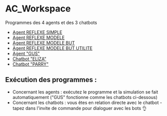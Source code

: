 # AC_Workspace
Programmes des 4 agents et des 3 chatbots

- [Agent REFLEXE SIMPLE](https://github.com/RemiFELIN/AC_Workspace/tree/main/agents/agent_reflexe_simple)
- [Agent REFLEXE MODELE](https://github.com/RemiFELIN/AC_Workspace/tree/main/agents/agent_reflexe_modele)
- [Agent REFLEXE MODELE BUT](https://github.com/RemiFELIN/AC_Workspace/tree/main/agents/agent_reflexe_modele_but)
- [Agent REFLEXE MODELE BUT UTILITE](https://github.com/RemiFELIN/AC_Workspace/tree/main/agents/agent_reflexe_modele_but_utilite)
- [Agent "GUS"](https://github.com/RemiFELIN/AC_Workspace/tree/main/agents/gus)
- [Chatbot "ELIZA"](https://github.com/RemiFELIN/AC_Workspace/tree/main/chatbots/eliza)
- [Chatbot "PARRY"](https://github.com/RemiFELIN/AC_Workspace/tree/main/chatbots/parry)

## Exécution des programmes :

- Concernant les agents : exécutez le programme et la simulation se fait automatiquement ("GUS" fonctionne comme les chatbots ci-dessous)
- Concernant les chatbots : vous êtes en relation directe avec le chatbot - tapez dans l'invite de commande pour dialoguer avec les bots :ok_hand:
